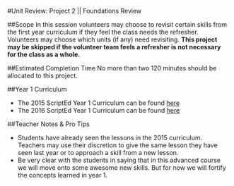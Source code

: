 #Unit Review: Project 2 || Foundations Review


##Scope
In this session volunteers may choose to revisit certain skills from the first year curriculum if they feel the class needs the refresher. Volunteers may choose which units (if any) need revisiting. **This project may be skipped if the volunteer team feels a refresher is not necessary for the class as a whole.**


##Estimated Completion Time
No more than two 120 minutes should be allocated to this project. 

##Year 1 Curriculum

* The 2015 ScriptEd Year 1 Curriculum can be found [here](github.com/ScriptEdcurriculum/curriculum2015)   
* The 2016 ScriptEd Year 1 Curriculum can be found [here](github.com/ScriptEdcurriculum/curriculum2016) 

##Teacher Notes & Pro Tips
* Students have already seen the lessons in the 2015 curriculum. Teachers may use their discretion to give the same lesson they have seen last year or to approach a skill from a new lesson.
* Be very clear with the students in saying that in this advanced course we will move onto some awesome new skills. But for now we will fortify the concepts learned in year 1.





